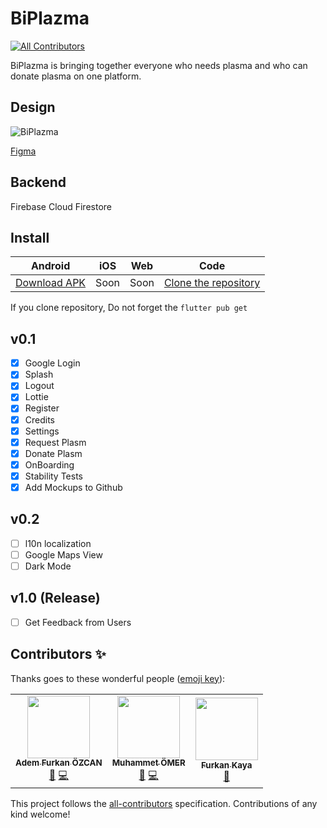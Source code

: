 # BiPlazma
<!-- ALL-CONTRIBUTORS-BADGE:START - Do not remove or modify this section -->
[![All Contributors](https://img.shields.io/badge/all_contributors-3-orange.svg?style=flat-square)](#contributors-)
<!-- ALL-CONTRIBUTORS-BADGE:END -->

BiPlazma is bringing together everyone who needs plasma and who can donate plasma on one platform.

## Design

![BiPlazma](https://user-images.githubusercontent.com/21019611/80645730-364bd400-8a74-11ea-9400-f1201dd2e629.png)

[Figma](https://www.figma.com/file/BhroaCYjHfoBwfl0aKSlZD/PlazmaBul?node-id=2%3A4)

## Backend

Firebase Cloud Firestore

## Install

|Android|iOS|Web|Code|
|--|--|--|--|
|[Download APK](https://github.com/biplazma/mobile/releases)|Soon|Soon|[Clone the repository](https://github.com/biplazma/mobile.git)|

 If you clone repository, Do not forget the  `flutter pub get` 
## v0.1
- [x] Google Login
- [x] Splash
- [x] Logout
- [x] Lottie
- [x] Register
- [x] Credits
- [x] Settings
- [x] Request Plasm
- [x] Donate Plasm
- [x] OnBoarding
- [x] Stability Tests
- [x] Add Mockups to Github

## v0.2
- [ ] l10n localization
- [ ] Google Maps View
- [ ] Dark Mode

## v1.0 (Release)
- [ ] Get Feedback from Users

## Contributors ✨

Thanks goes to these wonderful people ([emoji key](https://allcontributors.org/docs/en/emoji-key)):

<!-- ALL-CONTRIBUTORS-LIST:START - Do not remove or modify this section -->
<!-- prettier-ignore-start -->
<!-- markdownlint-disable -->
<table>
  <tr>
    <td align="center"><a href="https://adem68.github.io/"><img src="https://avatars0.githubusercontent.com/u/21019611?v=4" width="100px;" alt=""/><br /><sub><b>Adem Furkan ÖZCAN</b></sub></a><br /><a href="#maintenance-Adem68" title="Maintenance">🚧</a> <a href="https://github.com/biplazma/mobile/commits?author=Adem68" title="Code">💻</a></td>
    <td align="center"><a href="https://www.linkedin.com/in/muhammetomer/"><img src="https://avatars1.githubusercontent.com/u/33984759?v=4" width="100px;" alt=""/><br /><sub><b>Muhammet ÖMER</b></sub></a><br /><a href="#design-mukireus" title="Design">🎨</a> <a href="https://github.com/biplazma/mobile/commits?author=mukireus" title="Code">💻</a></td>
    <td align="center"><a href="https://iamfurkan.com"><img src="https://avatars3.githubusercontent.com/u/23127261?v=4" width="100px;" alt=""/><br /><sub><b>Furkan Kaya</b></sub></a><br /><a href="#maintenance-Wijt" title="Maintenance">🚧</a></td>
  </tr>
</table>

<!-- markdownlint-enable -->
<!-- prettier-ignore-end -->
<!-- ALL-CONTRIBUTORS-LIST:END -->

This project follows the [all-contributors](https://github.com/all-contributors/all-contributors) specification. Contributions of any kind welcome!
